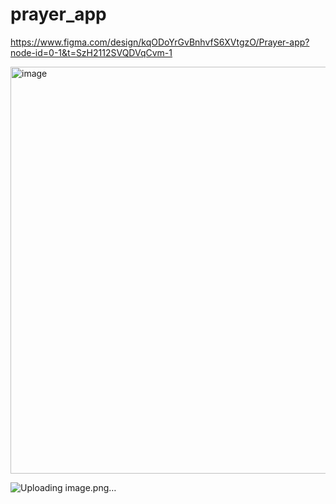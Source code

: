 # prayer_app

 https://www.figma.com/design/kqODoYrGvBnhvfS6XVtgzO/Prayer-app?node-id=0-1&t=SzH2112SVQDVqCvm-1

<img width="1843" height="651" alt="image" src="https://github.com/user-attachments/assets/428ea505-3a01-4b5e-bf74-3a3f8de21c13" />

![Uploading image.png…]()

